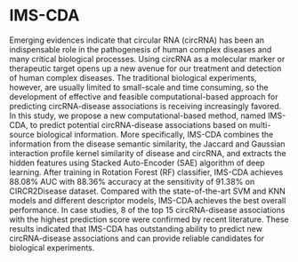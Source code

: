 # IMS-CDA
Emerging evidences indicate that circular RNA (circRNA) has been an indispensable role in the pathogenesis of human complex diseases and many critical biological processes. Using circRNA as a molecular marker or therapeutic target opens up a new avenue for our treatment and detection of human complex diseases. The traditional biological experiments, however, are usually limited to small-scale and time consuming, so the development of effective and feasible computational-based approach for predicting circRNA-disease associations is receiving increasingly favored. In this study, we propose a new computational-based method, named IMS-CDA, to predict potential circRNA-disease associations based on multi-source biological information. More specifically, IMS-CDA combines the information from the disease semantic similarity, the Jaccard and Gaussian interaction profile kernel similarity of disease and circRNA, and extracts the hidden features using Stacked Auto-Encoder (SAE) algorithm of deep learning. After training in Rotation Forest (RF) classifier, IMS-CDA achieves 88.08% AUC with 88.36% accuracy at the sensitivity of 91.38% on CIRCR2Disease dataset. Compared with the state-of-the-art SVM and KNN models and different descriptor models, IMS-CDA achieves the best overall performance. In case studies, 8 of the top 15 circRNA-disease associations with the highest prediction score were confirmed by recent literature. These results indicated that IMS-CDA has outstanding ability to predict new circRNA-disease associations and can provide reliable candidates for biological experiments. 
